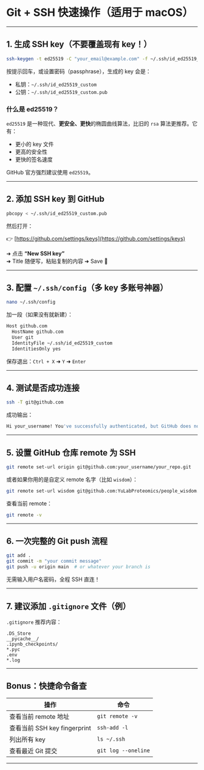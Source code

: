 # Git + SSH 快速操作（适用于 macOS）

---

## 1. 生成 SSH key（不要覆盖现有 key！）

```bash
ssh-keygen -t ed25519 -C "your_email@example.com" -f ~/.ssh/id_ed25519_custom
```

按提示回车，或设置密码（passphrase），生成的 key 会是：

- 私钥：`~/.ssh/id_ed25519_custom`
- 公钥：`~/.ssh/id_ed25519_custom.pub`

### 什么是 ed25519？

`ed25519` 是一种现代、**更安全、更快**的椭圆曲线算法，比旧的 `rsa` 算法更推荐。它有：
- 更小的 key 文件
- 更高的安全性
- 更快的签名速度

GitHub 官方强烈建议使用 `ed25519`。

---

## 2. 添加 SSH key 到 GitHub

```bash
pbcopy < ~/.ssh/id_ed25519_custom.pub
```

然后打开：

👉 [https://github.com/settings/keys](https://github.com/settings/keys)

➜ 点击 **“New SSH key”**  
➜ Title 随便写，粘贴复制的内容 ➜ Save 🔐

---

## 3. 配置 `~/.ssh/config`（多 key 多账号神器）

```bash
nano ~/.ssh/config
```

加一段（如果没有就新建）：

```bash
Host github.com
  HostName github.com
  User git
  IdentityFile ~/.ssh/id_ed25519_custom
  IdentitiesOnly yes
```

保存退出：`Ctrl + X` ➜ `Y` ➜ `Enter`

---

## 4. 测试是否成功连接

```bash
ssh -T git@github.com
```

成功输出：

```bash
Hi your_username! You've successfully authenticated, but GitHub does not provide shell access.
```

---

## 5. 设置 GitHub 仓库 remote 为 SSH

```bash
git remote set-url origin git@github.com:your_username/your_repo.git
```

或者如果你用的是自定义 remote 名字（比如 `wisdom`）：

```bash
git remote set-url wisdom git@github.com:YuLabProteomics/people_wisdom.git
```

查看当前 remote：

```bash
git remote -v
```

---

## 6. 一次完整的 Git push 流程

```bash
git add .
git commit -m "your commit message"
git push -u origin main  # or whatever your branch is
```

无需输入用户名密码，全程 SSH 直连！

---

## 7. 建议添加 `.gitignore` 文件（例）

`.gitignore` 推荐内容：

```
.DS_Store
__pycache__/
.ipynb_checkpoints/
*.pyc
.env
*.log
```

---

## Bonus：快捷命令备查

| 操作 | 命令 |
|------|------|
| 查看当前 remote 地址 | `git remote -v` |
| 查看当前 SSH key fingerprint | `ssh-add -l` |
| 列出所有 key | `ls ~/.ssh` |
| 查看最近 Git 提交 | `git log --oneline` |

---

